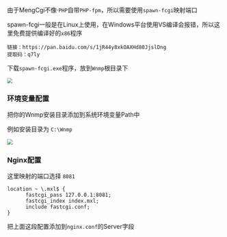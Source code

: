 由于MengCgi不像·`PHP`自带`PHP-fpm`，所以需要使用`spawn-fcgi`映射端口

spawn-fcgi一般是在Linux上使用，在Windows平台使用VS编译会报错，所以这里免费提供编译好的`x86`程序

```
链接：https://pan.baidu.com/s/1jR44y8xkOAXHd80JjslDng 
提取码：q7ly
```

下载`spawn-fcgi.exe`程序，放到`Wnmp`根目录下

<img src="https://img-1305199327.cos.ap-shanghai.myqcloud.com/202205021855112.png" style="zoom:75%;" />

### 环境变量配置

把你的Wnmp安装目录添加到系统环境变量Path中

例如安装目录为 `C:\Wnmp`

<img src="https://img-1305199327.cos.ap-shanghai.myqcloud.com/202205021857509.png" style="zoom:80%;" />

### Nginx配置

这里映射的端口选择 `8081`

```nginx
location ~ \.mxl$ {
      fastcgi_pass 127.0.0.1:8081;
      fastcgi_index index.mxl;
      include fastcgi.conf;
}
```

把上面这段配置添加到`nginx.conf`的Server字段

